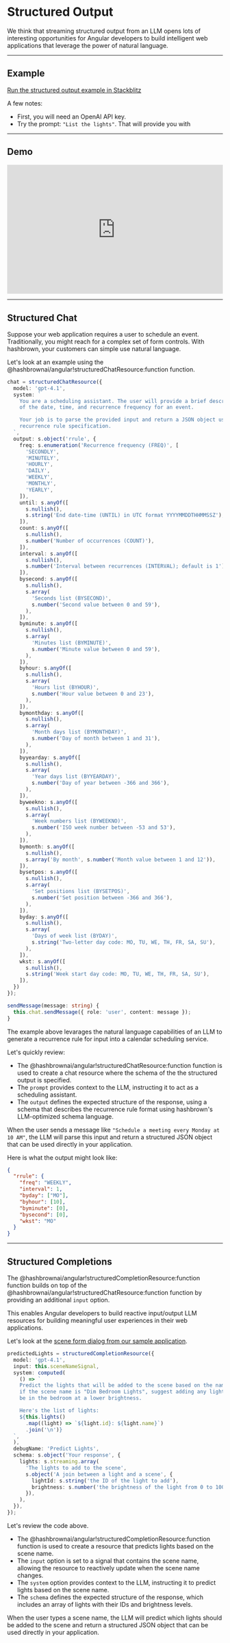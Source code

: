 # Structured Output

We think that streaming structured output from an LLM opens lots of interesting opportunities for Angular developers to build intelligent web applications that leverage the power of natural language.

---

## Example

[Run the structured output example in Stackblitz](/examples/angular/structured-output)

A few notes:

- First, you will need an OpenAI API key.
- Try the prompt: `"List the lights"`. That will provide you with

---

## Demo

<div style="padding:59.64% 0 0 0;position:relative; width:100%;"><iframe src="https://player.vimeo.com/video/1089273215?badge=0&amp;autopause=0&amp;player_id=0&amp;app_id=58479" frameborder="0" allow="autoplay; fullscreen; picture-in-picture; clipboard-write; encrypted-media" style="position:absolute;top:0;left:0;width:100%;height:100%;" title="hashbrown structured output"></iframe></div>

---

## Structured Chat

Suppose your web application requires a user to schedule an event.
Traditionally, you might reach for a complex set of form controls.
With hashbrown, your customers can simple use natural language.

Let's look at an example using the @hashbrownai/angular!structuredChatResource:function function.

<www-code-example header="calendar.ts">

```ts
chat = structuredChatResource({
  model: 'gpt-4.1',
  system: `
    You are a scheduling assistant. The user will provide a brief description
    of the date, time, and recurrence frequency for an event.

    Your job is to parse the provided input and return a JSON object using the
    recurrence rule specification.
  `,
  output: s.object('rrule', {
    freq: s.enumeration('Recurrence frequency (FREQ)', [
      'SECONDLY',
      'MINUTELY',
      'HOURLY',
      'DAILY',
      'WEEKLY',
      'MONTHLY',
      'YEARLY',
    ]),
    until: s.anyOf([
      s.nullish(),
      s.string('End date-time (UNTIL) in UTC format YYYYMMDDTHHMMSSZ'),
    ]),
    count: s.anyOf([
      s.nullish(),
      s.number('Number of occurrences (COUNT)'),
    ]),
    interval: s.anyOf([
      s.nullish(),
      s.number('Interval between recurrences (INTERVAL); default is 1'),
    ]),
    bysecond: s.anyOf([
      s.nullish(),
      s.array(
        'Seconds list (BYSECOND)',
        s.number('Second value between 0 and 59'),
      ),
    ]),
    byminute: s.anyOf([
      s.nullish(),
      s.array(
        'Minutes list (BYMINUTE)',
        s.number('Minute value between 0 and 59'),
      ),
    ]),
    byhour: s.anyOf([
      s.nullish(),
      s.array(
        'Hours list (BYHOUR)',
        s.number('Hour value between 0 and 23'),
      ),
    ]),
    bymonthday: s.anyOf([
      s.nullish(),
      s.array(
        'Month days list (BYMONTHDAY)',
        s.number('Day of month between 1 and 31'),
      ),
    ]),
    byyearday: s.anyOf([
      s.nullish(),
      s.array(
        'Year days list (BYYEARDAY)',
        s.number('Day of year between -366 and 366'),
      ),
    ]),
    byweekno: s.anyOf([
      s.nullish(),
      s.array(
        'Week numbers list (BYWEEKNO)',
        s.number('ISO week number between -53 and 53'),
      ),
    ]),
    bymonth: s.anyOf([
      s.nullish(),
      s.array('By month', s.number('Month value between 1 and 12')),
    ]),
    bysetpos: s.anyOf([
      s.nullish(),
      s.array(
        'Set positions list (BYSETPOS)',
        s.number('Set position between -366 and 366'),
      ),
    ]),
    byday: s.anyOf([
      s.nullish(),
      s.array(
        'Days of week list (BYDAY)',
        s.string('Two-letter day code: MO, TU, WE, TH, FR, SA, SU'),
      ),
    ]),
    wkst: s.anyOf([
      s.nullish(),
      s.string('Week start day code: MO, TU, WE, TH, FR, SA, SU'),
    ]),
  })
});

sendMessage(message: string) {
  this.chat.sendMessage({ role: 'user', content: message });
}
```

</www-code-example>

The example above levarages the natural language capabilities of an LLM to generate a recurrence rule for input into a calendar scheduling service.

Let's quickly review:

- The @hashbrownai/angular!structuredChatResource:function function is used to create a chat resource where the schema of the the structured output is specified.
- The `prompt` provides context to the LLM, instructing it to act as a scheduling assistant.
- The `output` defines the expected structure of the response, using a schema that describes the recurrence rule format using hashbrown's LLM-optimized schema language.

When the user sends a message like `"Schedule a meeting every Monday at 10 AM"`, the LLM will parse this input and return a structured JSON object that can be used directly in your application.

Here is what the output might look like:

```json
{
  "rrule": {
    "freq": "WEEKLY",
    "interval": 1,
    "byday": ["MO"],
    "byhour": [10],
    "byminute": [0],
    "bysecond": [0],
    "wkst": "MO"
  }
}
```

---

## Structured Completions

The @hashbrownai/angular!structuredCompletionResource:function function builds on top of the @hashbrownai/angular!structuredChatResource:function function by providing an additional `input` option.

This enables Angular developers to build reactive input/output LLM resources for building meaningful user experiences in their web applications.

Let's look at the [scene form dialog from our sample application](https://github.com/liveloveapp/hashbrown/blob/main/samples/smart-home/client/src/app/features/scenes/scene-form-dialog/scene-form-dialog.component.ts).

<www-code-example header="scene-form-dialog.component.ts">

```ts
predictedLights = structuredCompletionResource({
  model: 'gpt-4.1',
  input: this.sceneNameSignal,
  system: computed(
    () => `
    Predict the lights that will be added to the scene based on the name. For example,
    if the scene name is "Dim Bedroom Lights", suggest adding any lights that might
    be in the bedroom at a lower brightness.

    Here's the list of lights:
    ${this.lights()
      .map((light) => `${light.id}: ${light.name}`)
      .join('\n')}
  `,
  ),
  debugName: 'Predict Lights',
  schema: s.object('Your response', {
    lights: s.streaming.array(
      'The lights to add to the scene',
      s.object('A join between a light and a scene', {
        lightId: s.string('the ID of the light to add'),
        brightness: s.number('the brightness of the light from 0 to 100'),
      }),
    ),
  }),
});
```

</www-code-example>

Let's review the code above.

- The @hashbrownai/angular!structuredCompletionResource:function function is used to create a resource that predicts lights based on the scene name.
- The `input` option is set to a signal that contains the scene name, allowing the resource to reactively update when the scene name changes.
- The `system` option provides context to the LLM, instructing it to predict lights based on the scene name.
- The `schema` defines the expected structure of the response, which includes an array of lights with their IDs and brightness levels.

When the user types a scene name, the LLM will predict which lights should be added to the scene and return a structured JSON object that can be used directly in your application.
